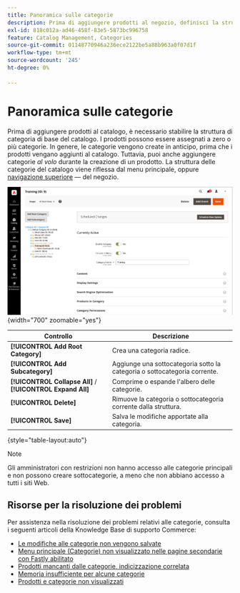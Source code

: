 ```yaml
---
title: Panoramica sulle categorie
description: Prima di aggiungere prodotti al negozio, definisci la struttura di categoria di base del catalogo.
exl-id: 818c012a-ad46-458f-83e5-5873bc996758
feature: Catalog Management, Categories
source-git-commit: 01148770946a236ece2122be5a88b963a0f07d1f
workflow-type: tm+mt
source-wordcount: '245'
ht-degree: 0%

---
```


# Panoramica sulle categorie

Prima di aggiungere prodotti al catalogo, è necessario stabilire la struttura di categoria di base del catalogo. I prodotti possono essere assegnati a zero o più categorie. In genere, le categorie vengono create in anticipo, prima che i prodotti vengano aggiunti al catalogo. Tuttavia, puoi anche aggiungere categorie _al volo_ durante la creazione di un prodotto. La struttura delle categorie del catalogo viene riflessa dal menu principale, oppure [navigazione superiore](navigation-top.md) — del negozio.

![Albero categoria](./assets/category-selected.png){width="700" zoomable="yes"}

| Controllo | Descrizione |
|--- |--- |
| **[!UICONTROL Add Root Category]** | Crea una categoria radice. |
| **[!UICONTROL Add Subcategory]** | Aggiunge una sottocategoria sotto la categoria o sottocategoria corrente. |
| **[!UICONTROL Collapse All]** / **[!UICONTROL Expand All]** | Comprime o espande l&#39;albero delle categorie. |
| **[!UICONTROL Delete]** | Rimuove la categoria o sottocategoria corrente dalla struttura. |
| **[!UICONTROL Save]** | Salva le modifiche apportate alla categoria. |

{style="table-layout:auto"}

>[!NOTE]
>
>Gli amministratori con restrizioni non hanno accesso alle categorie principali e non possono creare sottocategorie, a meno che non abbiano accesso a tutti i siti Web.

## Risorse per la risoluzione dei problemi

Per assistenza nella risoluzione dei problemi relativi alle categorie, consulta i seguenti articoli della Knowledge Base di supporto Commerce:

- [Le modifiche alle categorie non vengono salvate](https://experienceleague.adobe.com/docs/commerce-knowledge-base/kb/troubleshooting/miscellaneous/changes-to-categories-are-not-being-saved.html)
- [Menu principale (Categorie) non visualizzato nelle pagine secondarie con Fastly abilitato](https://experienceleague.adobe.com/docs/commerce-knowledge-base/kb/troubleshooting/miscellaneous/main-menu-categories-not-displayed-on-subpages-with-fastly-enabled.html)
- [Prodotti mancanti dalle categorie, indicizzazione correlata](https://experienceleague.adobe.com/docs/commerce-knowledge-base/kb/support-tools/patches/v1-0-6/mdva-30977-magento-patch-missing-products-from-categories-indexing-related.html)
- [Memoria insufficiente per alcune categorie](https://experienceleague.adobe.com/docs/commerce-knowledge-base/kb/support-tools/patches/v1-0-19/mdva-31307-magento-patch-out-of-memory-on-certain-categories.html)
- [Prodotti e categorie non visualizzati](https://experienceleague.adobe.com/docs/commerce-knowledge-base/kb/support-tools/patches/v1-0-18/mdva-34695-magento-patch-products-and-categories-not-displaying.html)
